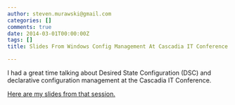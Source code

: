 ```yaml
---
author: steven.murawski@gmail.com
categories: []
comments: true
date: 2014-03-01T00:00:00Z
tags: []
title: Slides From Windows Config Management At Cascadia IT Conference

---
```


I had a great time talking about Desired State Configuration (DSC) and declarative configuration management at the Cascadia IT Conference.


[Here are my slides from that session.](/s/Configuration-Management-on-Windows-Server.pptx)


